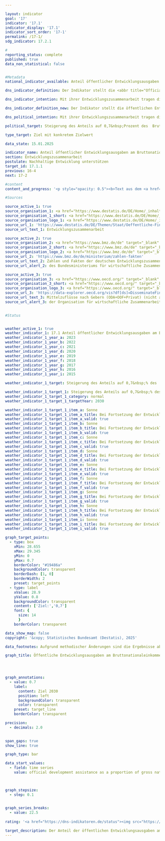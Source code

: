 ```yaml
---

layout: indicator        
goal: '17'        
indicator: '17.1'        
indicator_display: '17.1'        
indicator_sort_order: '17-1'        
permalink: /17-1/        
sdg_indicator: 17.2.1        

#
reporting_status: complete        
published: true        
data_non_statistical: false        


#Metadata        
national_indicator_available: Anteil öffentlicher Entwicklungsausgaben am Bruttonationaleinkommen        

dns_indicator_definition: Der Indikator stellt die <abbr title="Official development assistance (Öffentliche Entwicklungsausgaben)" tabindex="0">ODA</abbr>-Quote dar. Diese umfasst den Anteil der öffentlichen Entwicklungsausgaben (Official Development Assistance, <abbr title="Official development assistance (Öffentliche Entwicklungsausgaben)" tabindex="0">ODA</abbr>) im Verhältnis zum Bruttonationaleinkommen (BNE). Seit 2018&nbsp;erfolgt die Berechnung nach der Zuschussäquivalent-Methode.        

dns_indicator_intention: Mit ihrer Entwicklungszusammenarbeit tragen die Geber dazu bei, die weltweite Armut zu mindern, humanitäre Notlagen zu lindern, den Frieden zu sichern, Demokratie zu verwirklichen sowie die Globalisierung gerecht zu gestalten und die Umwelt zu schützen. Um dieser Verantwortung gerecht zu werden, bekennt sich die Bundesregierung zum ursprünglich 1970&nbsp;von der Generalversammlung der Vereinten Nationen (<abbr title="Vereinte Nationen" tabindex="0">VN</abbr>) festgelegten Ziel, den Anteil der öffentlichen Entwicklungsausgaben (Official Development Assistance, <abbr title="Official development assistance (Öffentliche Entwicklungsausgaben)" tabindex="0">ODA</abbr>) am Bruttonationaleinkommen (BNE) (<abbr title="Official development assistance (Öffentliche Entwicklungsausgaben)" tabindex="0">ODA</abbr>-Quote) auf 0,7&nbsp;% zu steigern. Zielsetzung des Indikators in der Deutschen Nachhaltigkeitsstrategie ist, dieses Ziel für Deutschland spätestens bis zum Jahr 2030&nbsp;zu erreichen.        

dns_indicator_definition_new: Der Indikator stellt die öffentlichen Entwicklungsausgaben am Bruttonationaleinkommen, die sogenannte <abbr title="Official development assistance (Öffentliche Entwicklungsausgaben)" tabindex="0">ODA</abbr>-Quote (in Prozent) dar. Diese umfasst den Anteil der öffentlichen Entwicklungsausgaben (Official Development Assistance, <abbr title="Official development assistance (Öffentliche Entwicklungsausgaben)" tabindex="0">ODA</abbr>) im Verhältnis zum Bruttonationaleinkommen (BNE). Seit 2018&nbsp;erfolgt die Berechnung nach der Zuschussäquivalent-Methode.        

dns_political_intention: Mit ihrer Entwicklungszusammenarbeit tragen die Geber dazu bei, die weltweite Armut zu mindern, humanitäre Notlagen zu lindern, den Frieden zu sichern, Demokratie zu verwirklichen sowie die Globalisierung gerecht zu gestalten und die Umwelt zu schützen. Um dieser Verantwortung gerecht zu werden, bekennt sich die Bundesregierung zum ursprünglich 1970&nbsp;von der Generalversammlung der Vereinten Nationen (<abbr title="Vereinte Nationen" tabindex="0">VN</abbr>) festgelegten Ziel, den Anteil der öffentlichen Entwicklungsausgaben (Official Development Assistance, <abbr title="Official development assistance (Öffentliche Entwicklungsausgaben)" tabindex="0">ODA</abbr>) am Bruttonationaleinkommen (BNE) (<abbr title="Official development assistance (Öffentliche Entwicklungsausgaben)" tabindex="0">ODA</abbr>-Quote) auf 0,7&nbsp;Prozent zu steigern.        

political_target: Steigerung des Anteils auf 0,7&nbsp;Prozent des  Bruttonationaleinkommens bis 2030        

type_target: Ziel mit konkretem Zielwert        

data_state: 15.01.2025        

indicator_name: Anteil öffentlicher Entwicklungsausgaben am Bruttonationaleinkommen        
section: Entwicklungszusammenarbeit        
postulate: Nachhaltige Entwicklung unterstützen        
target_id: 17.1.1        
previous: 16-4        
next: 17-2        

#content         
content_and_progress: '<p style="opacity: 0.5"><b>Text aus dem <a href="https://dns-indikatoren.de/assets/Publikationen/Indikatorenberichte/2022.pdf">Indikatorenbericht 2022&nbsp;- Stand 31.10.2022</a></b><br><br>Datengrundlage des Indikators sind die Statistiken der Entwicklungszusammenarbeit, die im Auftrag des Bundesministeriums für wirtschaftliche Zusammenarbeit und Entwicklung (<abbr title="Bundesministerium für wirtschaftliche Zusammenarbeit und Entwicklung" tabindex="0">BMZ</abbr>) vom Statistischen Bundesamt erstellt werden. Die Anrechenbarkeit einer Leistung als öffentliche Entwicklungsausgabe (<abbr title="Official development assistance (Öffentliche Entwicklungsausgaben)" tabindex="0">ODA</abbr>) ist durch Richtlinien des Entwicklungsausschusses der Organisation für wirtschaftliche Zusammenarbeit und Entwicklung (Organisation for Economic Co-operation and Development&nbsp;–&nbsp;Development Assistance Commitee, <abbr title="Organisation for Economic Co-operation and Development (Organisation für wirtschaftliche Zusammenarbeit und Entwicklung)" tabindex="0">OECD</abbr>-DAC) definiert. <abbr title="Official development assistance (Öffentliche Entwicklungsausgaben)" tabindex="0">ODA</abbr> sind öffentliche Leistungen, die zu günstigen (konzessionären) Bedingungen mit dem Ziel der Förderung der wirtschaftlichen und sozialen Entwicklung von Entwicklungsländern vergeben werden. Zur <abbr title="Official development assistance (Öffentliche Entwicklungsausgaben)" tabindex="0">ODA</abbr> zählen vor allem Ausgaben für die finanzielle und technische Zusammenarbeit mit Entwicklungsländern, humanitäre Hilfe sowie Beiträge für Entwicklungszusammenarbeit an multilaterale Institutionen, wie zum Beispiel die Vereinten Nationen (<abbr title="Vereinte Nationen" tabindex="0">VN</abbr>), die Europäische Union (<abbr title="Europäische Union" tabindex="0">EU</abbr>), die Weltbankgruppe oder regionale Entwicklungsbanken. Darüber hinaus sind unter bestimmten Voraussetzungen Ausgaben für Friedensmissionen, Schuldenerleichterungen sowie bestimmte Ausgaben im Geberland, wie Studienplatzkosten für Studierende aus Entwicklungsländern, Flüchtlingskosten im Inland oder Ausgaben für entwicklungsspezifische Forschung, <abbr title="Official development assistance (Öffentliche Entwicklungsausgaben)" tabindex="0">ODA</abbr>-anrechenbar. Die Liste der Länder, die <abbr title="Official development assistance (Öffentliche Entwicklungsausgaben)" tabindex="0">ODA</abbr> empfangen können, wird vom <abbr title="Organisation for Economic Co-operation and Development (Organisation für wirtschaftliche Zusammenarbeit und Entwicklung)" tabindex="0">OECD</abbr>-DAC definiert. Sie umfasst die am wenigsten entwickelten Länder (Least Developed Countries, <abbr title="Least developed countries (Am wenigsten entwickelte Länder)" tabindex="0">LDCs</abbr>) sowie weitere Länder mit niedrigem und mittlerem Bruttonationaleinkommen (BNE) pro Kopf. Die Liste wird regelmäßig aktualisiert, sodass Länder in die Liste aufgenommen werden als auch herausfallen.<br><br>2018&nbsp;fand eine Änderung der Bewertung für Schuldeninstrumente (Darlehen, Anleihen und Schuldenerleichterungen) statt, bei der das bisherige Brutto-Netto-Prinzip durch die Zuschussäquivalent-Methode abgelöst wurde. Bei dieser Methode wird der Zuschussanteil eines Schuldeninstruments unter anderem aus Zinssatz und Laufzeit ermittelt, und nur er wird angerechnet. Durch die neue Bewertungsmethode soll beispielsweise die Vergleichbarkeit von Darlehen und Zuschüssen gewährleistet werden.<br><br>Die <abbr title="Official development assistance (Öffentliche Entwicklungsausgaben)" tabindex="0">ODA</abbr> Deutschlands betrugen 2021&nbsp;27,3&nbsp;Milliarden Euro (vorläufige Ergebnisse) und lagen damit höher als noch 2020&nbsp;(25,2&nbsp;Milliarden Euro). Der <abbr title="Official development assistance (Öffentliche Entwicklungsausgaben)" tabindex="0">ODA</abbr>-Anteil am deutschen BNE lag in 2021&nbsp;bei 0,74&nbsp;% (2020: 0,73&nbsp;%). Das Ziel von 0,70&nbsp;% wurde 2020&nbsp;und 2021&nbsp;erreicht. Im Vergleich dazu beliefen sich die Netto-<abbr title="Official development assistance (Öffentliche Entwicklungsausgaben)" tabindex="0">ODA</abbr>-Leistungen (bis 2017&nbsp;gültige Berechnungsmethode) im Jahr 2021&nbsp;auf rund 26,6&nbsp;Milliarden Euro. Während sich das BNE gegenüber 2010&nbsp;um das Anderthalbfache erhöhte, haben sich die Netto-<abbr title="Official development assistance (Öffentliche Entwicklungsausgaben)" tabindex="0">ODA</abbr>-Leistungen im gleichen Zeitraum fast verdreifacht.<br><br>Im internationalen Vergleich war Deutschland 2021&nbsp;absolut gesehen erneut zweitgrößter Geber hinter den <abbr title="United States of America (Vereinigte Staaten von Amerika)" tabindex="0">USA</abbr> und vor Japan (vorläufige Ergebnisse). Die <abbr title="Official development assistance (Öffentliche Entwicklungsausgaben)" tabindex="0">ODA</abbr>-Quote der <abbr title="United States of America (Vereinigte Staaten von Amerika)" tabindex="0">USA</abbr> lag mit 0,18&nbsp;% jedoch unter dem Durchschnitt der <abbr title="Development Assistance Committee (Richtlinie des Entwicklungsausschusses)" tabindex="0">DAC</abbr>-Mitgliedsländer von 0,33&nbsp;%. Im Hinblick auf die <abbr title="Official development assistance (Öffentliche Entwicklungsausgaben)" tabindex="0">ODA</abbr>-Quote lag Deutschland auf Platz 4&nbsp;der damals 29&nbsp;<abbr title="Development Assistance Committee (Richtlinie des Entwicklungsausschusses)" tabindex="0">DAC</abbr>-Mitgliedsländer. Das internationale Ziel von 0,70&nbsp;% erreichten nach vorläufigen Ergebnissen 2021&nbsp;ebenfalls die <abbr title="Development Assistance Committee (Richtlinie des Entwicklungsausschusses)" tabindex="0">DAC</abbr>-Länder Luxemburg (0,99&nbsp;%), Norwegen (0,93&nbsp;%), Schweden (0,92&nbsp;%) und Dänemark (0,70&nbsp;%).<br><br>Neben der öffentlichen Entwicklungszusammenarbeit werden auch von privater Seite Eigenmittel, zum Beispiel von Kirchen, Stiftungen und Verbänden, aufgewendet. Hierbei handelt es sich insbesondere um Beiträge und Spenden. Diese private Entwicklungszusammenarbeit, die nicht <abbr title="Official development assistance (Öffentliche Entwicklungsausgaben)" tabindex="0">ODA</abbr>-relevant ist, belief sich 2020&nbsp;auf 1,3&nbsp;Milliarden Euro, was einem Anteil von 0,04&nbsp;% am BNE entsprach. Private Direktinvestitionen in den Entwicklungsländern betrugen 1,9&nbsp;Milliarden Euro im Jahr 2020.</p>'                

#Sources        

source_active_1: true
source_organisation_1: <a href="https://www.destatis.de/DE/Home/_inhalt.html" target="_blank">Statistisches Bundesamt</a>
source_organisation_1_short: <a href="https://www.destatis.de/DE/Home/_inhalt.html" target="_blank">Statistisches Bundesamt</a>
source_organisation_logo_1: <a href="https://www.destatis.de/DE/Home/_inhalt.html" target="_blank"><img src="https://dns-indikatoren.de/public/OrgImgDe/destatis.png" alt="Statistisches Bundesamt" title=" Klicken Sie hier um zur Homepage der Organisation Statistisches Bundesamt zu gelangen." style="height:60px; width:148px; border:transparent"/></a>
source_url_1: 'https://www.destatis.de/DE/Themen/Staat/Oeffentliche-Finanzen/Entwicklungszusammenarbeit/_inhalt.html'
source_url_text_1: Entwicklungszusammenarbeit

source_active_2: true
source_organisation_2: <a href="https://www.bmz.de/de" target="_blank" onclick="return confirm_alert('des Bundesministeriums für wirtschaftliche Zusammenarbeit und Entwicklung', 'De')">Bundesministerium für wirtschaftliche Zusammenarbeit und Entwicklung</a>
source_organisation_2_short: <a href="https://www.bmz.de/de" target="_blank" onclick="return confirm_alert('des Bundesministeriums für wirtschaftliche Zusammenarbeit und Entwicklung', 'De')">Bundesministerium für wirtschaftliche Zusammenarbeit und Entwicklung</a>
source_organisation_logo_2: <a href="https://www.bmz.de/de" target="_blank" onclick="return confirm_alert('des Bundesministeriums für wirtschaftliche Zusammenarbeit und Entwicklung', 'De')"><img src="https://dns-indikatoren.de/public/OrgImgDe/bmz.png" alt="Bundesministerium für wirtschaftliche Zusammenarbeit und Entwicklung" title=" Klicken Sie hier um zur Homepage der Organisation Bundesministerium für wirtschaftliche Zusammenarbeit und Entwicklung zu gelangen." style="height:60px; width:148px; border:transparent"/></a>
source_url_2: 'https://www.bmz.de/de/ministerium/zahlen-fakten'
source_url_text_2: Zahlen und Fakten der deutschen Entwicklungszusammenarbeit
source_url_alert_2: des Bundesministeriums für wirtschaftliche Zusammenarbeit und Entwicklung

source_active_3: true
source_organisation_3: <a href="https://www.oecd.org/" target="_blank" onclick="return confirm_alert('der Organisation für wirtschaftliche Zusammenarbeit und Entwicklung', 'De')">Organisation für wirtschaftliche Zusammenarbeit und Entwicklung</a>
source_organisation_3_short: <a href="https://www.oecd.org/" target="_blank" onclick="return confirm_alert('der Organisation für wirtschaftliche Zusammenarbeit und Entwicklung', 'De')">Organisation für wirtschaftliche Zusammenarbeit und Entwicklung</a>
source_organisation_logo_3: <a href="https://www.oecd.org/" target="_blank" onclick="return confirm_alert('der Organisation für wirtschaftliche Zusammenarbeit und Entwicklung', 'De')"><img src="https://dns-indikatoren.de/public/OrgImgDe/oecd.png" alt="Organisation für wirtschaftliche Zusammenarbeit und Entwicklung" title=" Klicken Sie hier um zur Homepage der Organisation Organisation für wirtschaftliche Zusammenarbeit und Entwicklung zu gelangen." style="height:60px; width:148px; border:transparent"/></a>
source_url_3: 'https://data-explorer.oecd.org/vis?df[ds]=DisseminateFinalDMZ&df[id]=DSD_DAC1%40DF_DAC1&df[ag]=OECD.DCD.FSD&df[vs]=1.1&pd=%2C&dq=DEU...1140%2B1160..Q%2BV.&ly[rw]=MEASURE&ly[cl]=TIME_PERIOD&to[TIME_PERIOD]=false&lo=10&lom=LASTNPERIODS&vw=tb'
source_url_text_3: Mittelzuflüsse nach Gebern (ODA+OOF+Privat) (nicht auf Deutsch verfügbar) (nicht auf Deutsch verfügbar)
source_url_alert_3: der Organisation für wirtschaftliche Zusammenarbeit und Entwicklung
        

#Status        


weather_active_1: true
weather_indicator_1: 17.1 Anteil öffentlicher Entwicklungsausgaben am Bruttonationaleinkommen
weather_indicator_1_year_a: 2023
weather_indicator_1_year_b: 2022
weather_indicator_1_year_c: 2021
weather_indicator_1_year_d: 2020
weather_indicator_1_year_e: 2019
weather_indicator_1_year_f: 2018
weather_indicator_1_year_g: 2017
weather_indicator_1_year_h: 2016
weather_indicator_1_year_i: 2015

weather_indicator_1_target: Steigerung des Anteils auf 0,7&nbsp;% des  Bruttonationaleinkommens bis 2030

weather_indicator_1_target_1: Steigerung des Anteils auf 0,7&nbsp;% des  Bruttonationaleinkommens bis 2030
weather_indicator_1_target_1_category: normal
weather_indicator_1_target_1_targetYear: 2030

weather_indicator_1_target_1_item_a: Sonne
weather_indicator_1_target_1_item_a_title: Bei Fortsetzung der Entwicklung aus 2023 wäre der Zielwert erreicht oder um weniger als 5&nbsp;% der Differenz zwischen Zielwert und dem Wert aus 2023 verfehlt worden.
weather_indicator_1_target_1_item_a_valid: true
weather_indicator_1_target_1_item_b: Sonne
weather_indicator_1_target_1_item_b_title: Bei Fortsetzung der Entwicklung aus 2022 wäre der Zielwert erreicht oder um weniger als 5&nbsp;% der Differenz zwischen Zielwert und dem Wert aus 2022 verfehlt worden.
weather_indicator_1_target_1_item_b_valid: true
weather_indicator_1_target_1_item_c: Sonne
weather_indicator_1_target_1_item_c_title: Bei Fortsetzung der Entwicklung aus 2021 wäre der Zielwert erreicht oder um weniger als 5&nbsp;% der Differenz zwischen Zielwert und dem Wert aus 2021 verfehlt worden.
weather_indicator_1_target_1_item_c_valid: true
weather_indicator_1_target_1_item_d: Sonne
weather_indicator_1_target_1_item_d_title: Bei Fortsetzung der Entwicklung aus 2020 wäre der Zielwert erreicht oder um weniger als 5&nbsp;% der Differenz zwischen Zielwert und dem Wert aus 2020 verfehlt worden.
weather_indicator_1_target_1_item_d_valid: true
weather_indicator_1_target_1_item_e: Sonne
weather_indicator_1_target_1_item_e_title: Bei Fortsetzung der Entwicklung aus 2019 wäre der Zielwert erreicht oder um weniger als 5&nbsp;% der Differenz zwischen Zielwert und dem Wert aus 2019 verfehlt worden.
weather_indicator_1_target_1_item_e_valid: true
weather_indicator_1_target_1_item_f: Sonne
weather_indicator_1_target_1_item_f_title: Bei Fortsetzung der Entwicklung aus 2018 wäre der Zielwert erreicht oder um weniger als 5&nbsp;% der Differenz zwischen Zielwert und dem Wert aus 2018 verfehlt worden.
weather_indicator_1_target_1_item_f_valid: true
weather_indicator_1_target_1_item_g: Sonne
weather_indicator_1_target_1_item_g_title: Bei Fortsetzung der Entwicklung aus 2017 wäre der Zielwert erreicht oder um weniger als 5&nbsp;% der Differenz zwischen Zielwert und dem Wert aus 2017 verfehlt worden.
weather_indicator_1_target_1_item_g_valid: true
weather_indicator_1_target_1_item_h: Sonne
weather_indicator_1_target_1_item_h_title: Bei Fortsetzung der Entwicklung aus 2016 wäre der Zielwert erreicht oder um weniger als 5&nbsp;% der Differenz zwischen Zielwert und dem Wert aus 2016 verfehlt worden.
weather_indicator_1_target_1_item_h_valid: true
weather_indicator_1_target_1_item_i: Sonne
weather_indicator_1_target_1_item_i_title: Bei Fortsetzung der Entwicklung aus 2015 wäre der Zielwert erreicht oder um weniger als 5&nbsp;% der Differenz zwischen Zielwert und dem Wert aus 2015 verfehlt worden.
weather_indicator_1_target_1_item_i_valid: true        

graph_target_points:
  - type: box
    xMin: 28.655
    xMax: 29.345
    yMin: 0
    yMax: 0.7
    borderColor: "#19486a"
    backgroundColor: transparent
    borderDash: [1, 0]
    borderWidth: 2
    preset: target_points
  - type: label
    xValue: 28.9
    yValue: 0.8
    backgroundColor: transparent
    content: ['Ziel:','0,7']
    font: {
      size: 14
      }
    borderColor: transparent        

data_show_map: false        
copyright: '&copy; Statistisches Bundesamt (Destatis), 2025'        

data_footnotes: Aufgrund methodischer Änderungen sind die Ergebnisse ab 2018&nbsp;nur eingeschränkt mit den Vorjahren vergleichbar. Bis einschließlich 2017&nbsp;erfolgte die Berechnung nach dem Brutto-Netto-Prinzip;  ab 2018&nbsp;nach der Zuschussäquivalent-Methode.<br>• 2022&nbsp;korrigierte Daten.<br>• 2023&nbsp;vorläufige Daten.        

graph_title: Öffentliche Entwicklungsausgaben am Bruttonationaleinkommen        

        


graph_annotations:
  - value: 0.7
    label:
      content: Ziel 2030
      position: left
      backgroundColor: transparent
      color: transparent
    preset: target_line
    borderColor: transparent        

precision: 
  - decimals: 2.0
            

span_gaps: true        
show_line: true        

graph_type: bar                

data_start_values: 
  - field: time series
    value: official development assistance as a proportion of gross national income        

        

graph_stepsize: 
  - step: 0.1
            

graph_series_breaks: 
  - value: 22.5
                                            
rating: '<a href="https://dns-indikatoren.de/status"><img src="https://sdg-indikatoren.de/public/Wettersymbole/Sonne.png" title="Bei Fortsetzung der Entwicklung aus 2023 wäre der Zielwert erreicht oder um weniger als 5&nbsp;% der Differenz zwischen Zielwert und dem Wert aus 2023 verfehlt worden." alt="Wettersymbol Sonne"/></a>'        

target_description: Der Anteil der öffentlichen Entwicklungsausgaben am Bruttonationaleinkommen soll bis 2030&nbsp;auf mindestens 0,7&nbsp;Prozent gesteigert werden.<br><br>Ausgehend von der Zielformulierung wurde der politisch festgelegte Zielwert von Indikator 17.1&nbsp;erstmals im Jahr 2021&nbsp;überschritten. Seitdem gilt es, den Zielwert jedes Jahr zu halten und im Durchschnitt der letzten sechs Jahre keine Verschlechterung aufzuweisen. Beides ist in 2023&nbsp;erfüllt, sodass der Indikator 17.1&nbsp;für das Jahr 2023&nbsp;mit "Sonne" bewertet wird.        
---
```


